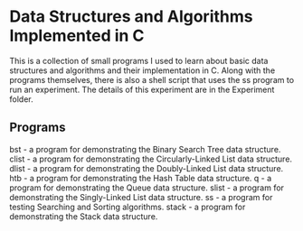 # Data Structures and Algorithms Implemented in C

This is a collection of small programs I used to learn about basic data
structures and algorithms and their implementation in C. Along with the programs
themselves, there is also a shell script that uses the ss program to run an
experiment. The details of this experiment are in the Experiment folder.

## Programs

bst - a program for demonstrating the Binary Search Tree data structure.
clist - a program for demonstrating the Circularly-Linked List data structure.
dlist - a program for demonstrating the Doubly-Linked List data structure.
htb - a program for demonstrating the Hash Table data structure.
q - a program for demonstrating the Queue data structure.
slist - a program for demonstrating the Singly-Linked List data structure.
ss - a program for testing Searching and Sorting algorithms.
stack - a program for demonstrating the Stack data structure.
